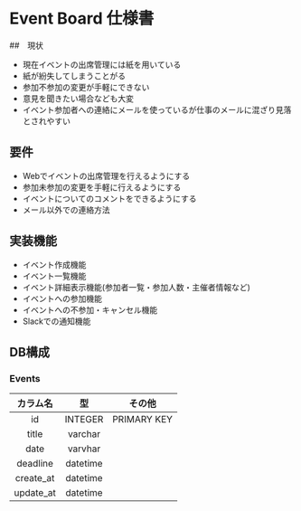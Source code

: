 # Event Board 仕様書
##　現状
* 現在イベントの出席管理には紙を用いている
* 紙が紛失してしまうことがる
* 参加不参加の変更が手軽にできない
* 意見を聞きたい場合なども大変
* イベント参加者への連絡にメールを使っているが仕事のメールに混ざり見落とされやすい

## 要件
* Webでイベントの出席管理を行えるようにする
* 参加未参加の変更を手軽に行えるようにする
* イベントについてのコメントをできるようにする
* メール以外での連絡方法 

## 実装機能
* イベント作成機能
* イベント一覧機能
* イベント詳細表示機能(参加者一覧・参加人数・主催者情報など)
* イベントへの参加機能
* イベントへの不参加・キャンセル機能
* Slackでの通知機能

## DB構成
### Events
|カラム名 |型      |その他|
|:-------:|:------:|:---------:|
|id       |INTEGER |PRIMARY KEY|
|title    |varchar ||
|date     |varvhar ||
|deadline |datetime||
|create_at|datetime||
|update_at|datetime||


